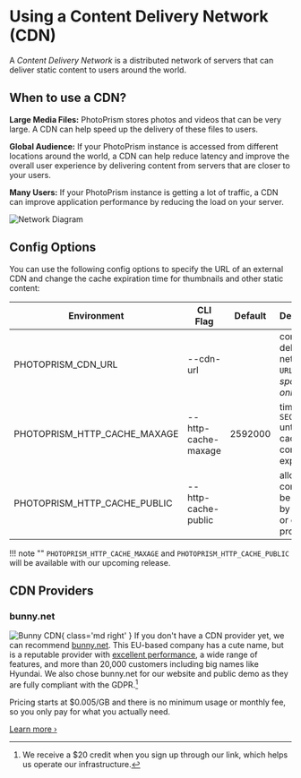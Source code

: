 # Using a Content Delivery Network (CDN)

A *Content Delivery Network* is a distributed network of servers that can deliver static content to users around the world.

## When to use a CDN?

**Large Media Files:** PhotoPrism stores photos and videos that can be very large. A CDN can help speed up the delivery of these files to users.

**Global Audience:** If your PhotoPrism instance is accessed from different locations around the world, a CDN can help reduce latency and improve the overall user experience by delivering content from servers that are closer to your users.

**Many Users:** If your PhotoPrism instance is getting a lot of traffic, a CDN can improve application performance by reducing the load on your server.

![Network Diagram](https://dl.photoprism.app/img/diagrams/content-delivery.svg?classes=w100)

## Config Options

You can use the following config options to specify the URL of an external CDN and change the cache expiration time for thumbnails and other static content:

| Environment                  | CLI Flag            | Default | Description                                                 |
|------------------------------|---------------------|---------|-------------------------------------------------------------|
| PHOTOPRISM_CDN_URL           | --cdn-url           |         | content delivery network `URL` *sponsors only*              |
| PHOTOPRISM_HTTP_CACHE_MAXAGE | --http-cache-maxage | 2592000 | time in `SECONDS` until cached content expires              |
| PHOTOPRISM_HTTP_CACHE_PUBLIC | --http-cache-public |         | allow static content to be cached by a CDN or caching proxy |

!!! note ""
    `PHOTOPRISM_HTTP_CACHE_MAXAGE` and `PHOTOPRISM_HTTP_CACHE_PUBLIC` will be available with our upcoming release.

## CDN Providers

### bunny.net

![Bunny CDN](https://dl.photoprism.app/img/website/bunny-cdn.svg){ class='md right' }
If you don't have a CDN provider yet, we can recommend [bunny.net](https://link.photoprism.app/bunny-cdn). This EU-based company has a cute name, but is a reputable provider with [excellent performance](https://www.cdnperf.com/), a wide range of features, and more than 20,000 customers including big names like Hyundai. We also chose bunny.net for our website and public demo as they are fully compliant with the GDPR.[^1]

Pricing starts at $0.005/GB and there is no minimum usage or monthly fee, so you only pay for what you actually need.

[Learn more ›](https://link.photoprism.app/bunny-cdn)

[^1]: We receive a $20 credit when you sign up through our link, which helps us operate our infrastructure.